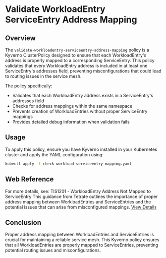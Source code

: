 # Validate WorkloadEntry ServiceEntry Address Mapping
## Overview
The `validate-workloadentry-serviceentry-address-mapping` policy is a Kyverno ClusterPolicy designed to ensure that each WorkloadEntry's address is properly mapped to a corresponding ServiceEntry. This policy validates that every WorkloadEntry address is included in at least one ServiceEntry's addresses field, preventing misconfigurations that could lead to routing issues in the service mesh.

The policy specifically:
- Validates that each WorkloadEntry address exists in a ServiceEntry's addresses field
- Checks for address mappings within the same namespace
- Prevents creation of WorkloadEntries without proper ServiceEntry mappings
- Provides detailed debug information when validation fails

## Usage
To apply this policy, ensure you have Kyverno installed in your Kubernetes cluster and apply the YAML configuration using:
```bash
kubectl apply -f check-workload-serviceentry-mapping.yaml
```

## Web Reference
For more details, see:
TIS1201 - WorkloadEntry Address Not Mapped to ServiceEntry
This guidance from Tetrate outlines the importance of proper address mapping between WorkloadEntries and ServiceEntries and the potential issues that can arise from misconfigured mappings.
[View Details](https://docs.tetrate.io/istio-subscription/tools/tca/analysis/TIS1201)

## Conclusion
Proper address mapping between WorkloadEntries and ServiceEntries is crucial for maintaining a reliable service mesh. This Kyverno policy ensures that all WorkloadEntries are properly mapped to ServiceEntries, preventing potential routing issues and misconfigurations.
